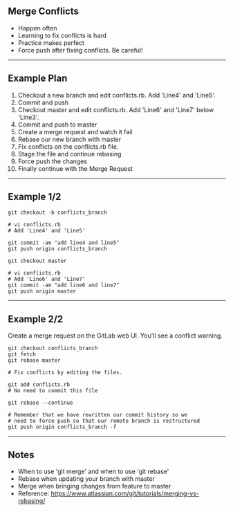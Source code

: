 ## Merge Conflicts

- Happen often
- Learning to fix conflicts is hard
- Practice makes perfect
- Force push after fixing conflicts. Be careful!

----------

## Example Plan

1. Checkout a new branch and edit conflicts.rb. Add 'Line4' and 'Line5'.
2. Commit and push
3. Checkout master and edit conflicts.rb. Add 'Line6' and 'Line7' below 'Line3'.
4. Commit and push to master
5. Create a merge request and watch it fail
6. Rebase our new branch with master
7. Fix conflicts on the conflicts.rb file.
8. Stage the file and continue rebasing
9. Force push the changes
10. Finally continue with the Merge Request

----------

## Example 1/2

```
git checkout -b conflicts_branch

# vi conflicts.rb
# Add 'Line4' and 'Line5'

git commit -am "add line4 and line5"
git push origin conflicts_branch

git checkout master

# vi conflicts.rb
# Add 'Line6' and 'Line7'
git commit -am "add line6 and line7"
git push origin master
```

----------

## Example 2/2

Create a merge request on the GitLab web UI. You'll see a conflict warning.

```
git checkout conflicts_branch
git fetch
git rebase master

# Fix conflicts by editing the files.

git add conflicts.rb
# No need to commit this file

git rebase --continue

# Remember that we have rewritten our commit history so we
# need to force push so that our remote branch is restructured
git push origin conflicts_branch -f
```

----------

## Notes

- When to use 'git merge' and when to use 'git rebase'
- Rebase when updating your branch with master
- Merge when bringing changes from feature to master
- Reference: https://www.atlassian.com/git/tutorials/merging-vs-rebasing/
